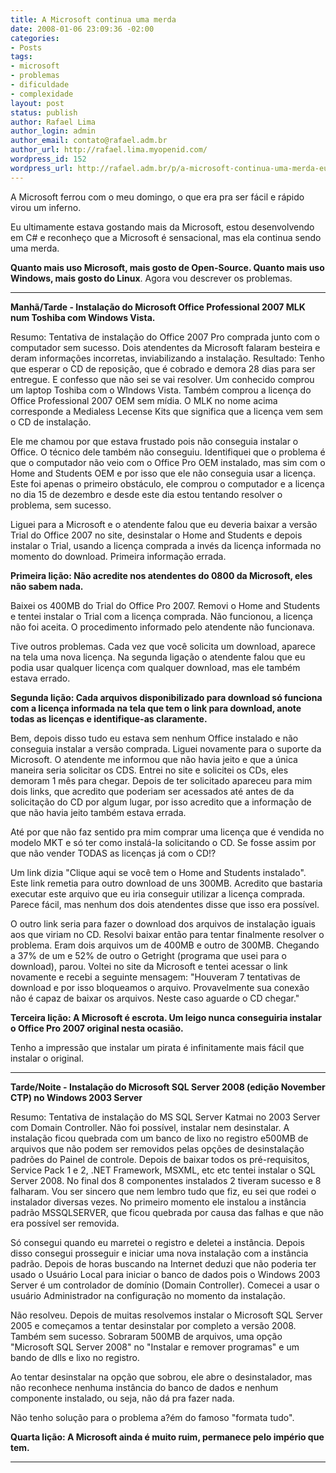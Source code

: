 ```yaml
---
title: A Microsoft continua uma merda
date: 2008-01-06 23:09:36 -02:00
categories:
- Posts
tags:
- microsoft
- problemas
- dificuldade
- complexidade
layout: post
status: publish
author: Rafael Lima
author_login: admin
author_email: contato@rafael.adm.br
author_url: http://rafael.lima.myopenid.com/
wordpress_id: 152
wordpress_url: http://rafael.adm.br/p/a-microsoft-continua-uma-merda-eu-odeio-a-microsoft/
---
```


A Microsoft ferrou com o meu domingo, o que era pra ser f&aacute;cil e r&aacute;pido virou um inferno.

Eu ultimamente estava gostando mais da Microsoft, estou desenvolvendo em C# e reconhe&ccedil;o que a Microsoft &eacute; sensacional, mas ela continua sendo uma merda.

<strong>Quanto mais uso Microsoft, mais gosto de Open-Source. Quanto mais uso Windows, mais gosto do Linux</strong>.
Agora vou descrever os problemas.

******************

<span style="font-weight: bold">Manh&atilde;/Tarde - Instala&ccedil;&atilde;o do Microsoft Office  Professional 2007 MLK num Toshiba com Windows Vista.
</span>

Resumo: Tentativa de instala&ccedil;&atilde;o do Office 2007 Pro comprada junto com o computador sem sucesso. Dois atendentes da Microsoft falaram besteira e deram informa&ccedil;&otilde;es incorretas, inviabilizando a instala&ccedil;&atilde;o. Resultado: Tenho que esperar o CD de reposi&ccedil;&atilde;o, que &eacute; cobrado e demora 28 dias para ser entregue. E confesso que n&atilde;o sei se vai resolver.
Um conhecido comprou um laptop Toshiba com o WIndows Vista. Tamb&eacute;m comprou a licen&ccedil;a do Office Professional 2007 OEM sem m&iacute;dia. O MLK no nome acima corresponde a Medialess Lecense Kits que significa que a licen&ccedil;a vem sem o CD de instala&ccedil;&atilde;o.

Ele me chamou por que estava frustado pois n&atilde;o conseguia instalar o Office. O t&eacute;cnico dele tamb&eacute;m n&atilde;o conseguiu. Identifiquei que o problema &eacute; que o computador n&atilde;o veio com o Office Pro OEM instalado, mas sim com o Home and Students OEM e por isso que ele n&atilde;o conseguia usar a licen&ccedil;a. Este foi apenas o primeiro obst&aacute;culo, ele comprou o computador e a licen&ccedil;a no dia 15 de dezembro e desde este dia estou tentando resolver o problema, sem sucesso.

Liguei para a Microsoft e o atendente falou que eu deveria baixar a vers&atilde;o Trial do Office 2007 no site, desinstalar o Home and Students e depois instalar o Trial, usando a licen&ccedil;a comprada a inv&eacute;s da licen&ccedil;a informada no momento do download. Primeira informa&ccedil;&atilde;o errada.

<span style="font-weight: bold">Primeira li&ccedil;&atilde;o: N&atilde;o acredite nos atendentes do 0800 da Microsoft, eles n&atilde;o sabem nada.</span>

Baixei os 400MB do Trial do Office Pro 2007. Removi o Home and Students e tentei instalar o Trial com a licen&ccedil;a comprada. N&atilde;o funcionou, a licen&ccedil;a n&atilde;o foi aceita. O procedimento informado pelo atendente n&atilde;o funcionava.

Tive outros problemas. Cada vez que voc&ecirc; solicita um download, aparece na tela uma nova licen&ccedil;a. Na segunda liga&ccedil;&atilde;o o atendente falou que eu podia usar qualquer licen&ccedil;a com qualquer download, mas ele tamb&eacute;m estava errado.

<span style="font-weight: bold">Segunda li&ccedil;&atilde;o: Cada arquivos disponibilizado para download s&oacute; funciona com a licen&ccedil;a informada na tela que tem o link para download, anote todas as licen&ccedil;as e identifique-as claramente.</span>

Bem, depois disso tudo eu estava sem nenhum Office instalado e n&atilde;o conseguia instalar a vers&atilde;o comprada. Liguei novamente para o suporte da Microsoft. O atendente me informou que n&atilde;o havia jeito e que a &uacute;nica maneira seria solicitar os CDS.
Entrei no site e solicitei os CDs, eles demoram 1 m&ecirc;s para chegar. Depois de ter solicitado apareceu para mim dois links, que acredito que poderiam ser acessados at&eacute; antes de da solicita&ccedil;&atilde;o do CD por algum lugar, por isso acredito que a informa&ccedil;&atilde;o de que n&atilde;o havia jeito tamb&eacute;m estava errada.

At&eacute; por que n&atilde;o faz sentido pra mim comprar uma licen&ccedil;a que &eacute; vendida no modelo MKT e s&oacute; ter como instal&aacute;-la solicitando o CD. Se fosse assim por que n&atilde;o vender TODAS as licen&ccedil;as j&aacute; com o CD!?

Um link dizia "Clique aqui se voc&ecirc; tem o Home and Students instalado". Este link remetia para outro download de uns 300MB. Acredito que bastaria executar este arquivo que eu iria conseguir utilizar a licen&ccedil;a comprada. Parece f&aacute;cil, mas nenhum dos dois atendentes disse que isso era poss&iacute;vel.

O outro link seria para fazer o download dos arquivos de instala&ccedil;&atilde;o iguais aos que viriam no CD. Resolvi baixar ent&atilde;o para tentar finalmente resolver o problema. Eram dois arquivos um de 400MB e outro de 300MB. Chegando a 37% de um e 52% de outro o Getright (programa que usei para o download), parou. Voltei no site da Microsoft e tentei acessar o link novamente e recebi a seguinte mensagem: "Houveram 7 tentativas de download e por isso bloqueamos o arquivo. Provavelmente sua conex&atilde;o n&atilde;o &eacute; capaz de baixar os arquivos. Neste caso aguarde o CD chegar."

<strong><span style="font-weight: bold">Terceira li&ccedil;&atilde;o: A Microsoft &eacute; escrota. </span>Um leigo nunca conseguiria instalar o Office Pro 2007 original nesta ocasi&atilde;o.</strong>

Tenho a impress&atilde;o que instalar um pirata &eacute; infinitamente mais f&aacute;cil que instalar o original.

******************

<span style="font-weight: bold">Tarde/Noite - Instala&ccedil;&atilde;o do Microsoft SQL Server 2008 (edi&ccedil;&atilde;o November CTP) no Windows 2003 Server</span>

Resumo: Tentativa de instala&ccedil;&atilde;o do MS SQL Server Katmai no 2003 Server com Domain Controller. N&atilde;o foi poss&iacute;vel, instalar nem desinstalar. A instala&ccedil;&atilde;o ficou quebrada com um banco de lixo no registro e500MB de arquivos que n&atilde;o podem ser removidos pelas op&ccedil;&otilde;es de desinstala&ccedil;&atilde;o padr&otilde;es do Painel de controle.
Depois de baixar todos os pr&eacute;-requisitos, Service Pack 1 e 2, .NET Framework, MSXML, etc etc tentei instalar o SQL Server 2008. No final dos 8 componentes instalados 2 tiveram sucesso e 8 falharam.
Vou ser sincero que nem lembro tudo que fiz, eu sei que rodei o instalador diversas vezes. No primeiro momento ele instalou a inst&acirc;ncia padr&atilde;o MSSQLSERVER, que ficou quebrada por causa das falhas e que n&atilde;o era poss&iacute;vel ser removida.

S&oacute; consegui quando eu marretei o registro e deletei a inst&acirc;ncia. Depois disso consegui prosseguir e iniciar uma nova instala&ccedil;&atilde;o com a inst&acirc;ncia padr&atilde;o.
Depois de horas buscando na Internet deduzi que n&atilde;o poderia ter usado o Usu&aacute;rio Local para iniciar o banco de dados pois o Windows 2003 Server &eacute; um controlador de dom&iacute;nio (Domain Controller). Comecei a usar o usu&aacute;rio Administrador na configura&ccedil;&atilde;o no momento da instala&ccedil;&atilde;o.

N&atilde;o resolveu. Depois de muitas resolvemos instalar o Microsoft SQL Server 2005 e come&ccedil;amos a tentar desinstalar por completo a vers&atilde;o 2008. Tamb&eacute;m sem sucesso. Sobraram 500MB de arquivos, uma op&ccedil;&atilde;o "Microsoft SQL Server 2008" no "Instalar e remover programas" e um bando de dlls e lixo no registro.

Ao tentar desinstalar na op&ccedil;&atilde;o que sobrou, ele abre o desinstalador, mas n&atilde;o reconhece nenhuma inst&acirc;ncia do banco de dados e nenhum componente instalado, ou seja, n&atilde;o d&aacute; pra fazer nada.

N&atilde;o tenho solu&ccedil;&atilde;o para o problema a?&eacute;m do famoso "formata tudo".

<strong>Quarta li&ccedil;&atilde;o: A Microsoft ainda &eacute; muito ruim, permanece pelo imp&eacute;rio que tem.</strong>
******************
